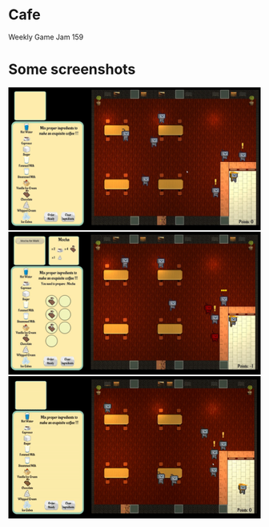 # Cafe

Weekly Game Jam 159


# Some screenshots

![Alt text](Media/1.jpg?raw=true)
![Alt text](Media/2.jpg?raw=true)
![Alt text](Media/cafe.gif?raw=true)
